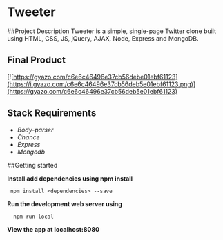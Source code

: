 # Tweeter

##Project Description
Tweeter is a simple, single-page Twitter clone built using HTML, CSS, JS, jQuery, AJAX, Node, Express and MongoDB.

## Final Product
[![https://gyazo.com/c6e6c46496e37cb56debe01ebf61123](https://i.gyazo.com/c6e6c46496e37cb56deb5e01ebf61123.png)](https://gyazo.com/c6e6c46496e37cb56deb5e01ebf61123)


## Stack Requirements

 - _Body-parser_
 - _Chance_
 - _Express_
 - _Mongodb_

##Getting started

**Install add dependencies using npm install**


     npm install <dependencies> --save


**Run the development web server using**

      npm run local

**View the app at localhost:8080**
